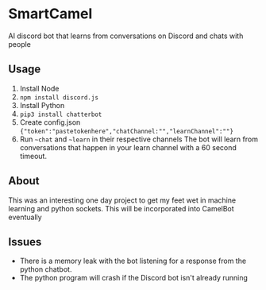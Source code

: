 # SmartCamel
AI discord bot that learns from conversations on Discord and chats with people


## Usage
1. Install Node
2. ```npm install discord.js```
3. Install Python
4. ```pip3 install chatterbot```
5. Create config.json
```{"token":"pastetokenhere","chatChannel:"","learnChannel":""}```
6. Run ```~chat``` and ```~learn``` in their respective channels
The bot will learn from conversations that happen in your learn channel with a 60 second timeout.
## About
This was an interesting one day project to get my feet wet in machine learning and python sockets. 
This will be incorporated into CamelBot eventually
## Issues
- There is a memory leak with the bot listening for a response from the python chatbot.
- The python program will crash if the Discord bot isn't already running
